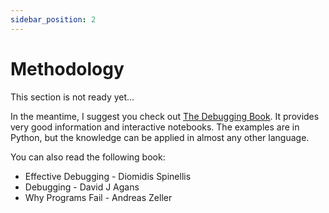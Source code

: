 ```yaml
---
sidebar_position: 2
---
```


# Methodology

This section is not ready yet...

In the meantime, I suggest you check out [The Debugging Book](https://www.debuggingbook.org). It provides very good information and interactive notebooks. The examples are in Python, but the knowledge can be applied in almost any other language.

You can also read the following book:
- Effective Debugging - Diomidis Spinellis
- Debugging - David J Agans
- Why Programs Fail - Andreas Zeller
